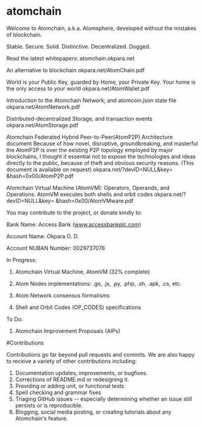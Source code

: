 # atomchain
Welcome to Atomchain, a.k.a. Atomsphere,
developed without the mistakes of blockchain.

Stable. Secure. Solid.
Distinctive. Decentralized. Dogged.

Read the latest whitepapers:
atomchain.okpara.net

An alternative to blockchain
okpara.net/AtomChain.pdf

World is your Public Key, guarded by Home, your Private Key.
Your home is the only access to your world
okpara.net/AtomWallet.pdf

Introduction to the Atomchain Network; and atomcoin.json state file
okpara.net/AtomNetwork.pdf

Distributed-decentralized Storage, and transaction events
okpara.net/AtomStorage.pdf

Atomchain Federated Hybrid Peer-to-Peer(AtomP2P) Architecture
document 
Because of how novel, disruptive, groundbreaking, 
and masterful the AtomP2P is over the existing P2P topology employed by major blockchains, 
I thought it essential not to expose the technologies and ideas directly to the public, 
because of theft and obvious security reasons.
(This document is available on request)
okpara.net/?devID=NULL&key= &hash=0x00/AtomP2P.pdf


Atomchain Virtual Machine (AtomVM): Operators, Operands, and Operations.
AtomVM executes both shells and orbit codes
okpara.net/?devID=NULL&key= &hash=0x00/AtomVMware.pdf

You may contribute to the project, or donate kindly to: 

Bank Name: Access Bank (www.accessbankplc.com)

Account Name: Okpara O. D.

Account NUBAN Number: 0029737076

In Progress:

1. Atomchain Virtual Machine, AtomVM (32% complete)

2. Atom Nodes implementations: .go, .js, .py, .php, .sh, .apk, .cs, etc.

3. Atom Network consensus formalisms

4. Shell and Orbit Codes (OP_CODES) specifications

To Do:

1. Atomchain Improvement Proposals (AIPs)

#Contributions

Contributions go far beyond pull requests and commits. 
We are also happy to receive a variety of other contributions including:

1. Documentation updates, improvements, or bugfixes.
2. Corrections of README.md or redesigning it.
3. Providing or adding unit, or functional tests
4. Spell checking and grammar fixes
5. Triaging GitHub issues -- especially determining whether an issue still persists or is reproducible.
6. Blogging, social media posting, or creating tutorials about any Atomchain's feature.
